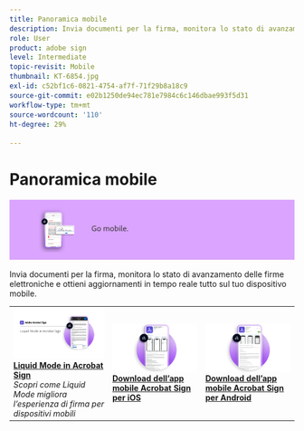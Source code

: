 ```yaml
---
title: Panoramica mobile
description: Invia documenti per la firma, monitora lo stato di avanzamento delle firme elettroniche e ottieni aggiornamenti in tempo reale tutto sul tuo dispositivo mobile
role: User
product: adobe sign
level: Intermediate
topic-revisit: Mobile
thumbnail: KT-6854.jpg
exl-id: c52bf1c6-0821-4754-af7f-71f29b8a18c9
source-git-commit: e02b1250de94ec781e7984c6c146dbae993f5d31
workflow-type: tm+mt
source-wordcount: '110'
ht-degree: 29%

---
```


# Panoramica mobile

![Immagine di Sign per dispositivi mobili](../assets/Hero-Mobile.png)

Invia documenti per la firma, monitora lo stato di avanzamento delle firme elettroniche e ottieni aggiornamenti in tempo reale tutto sul tuo dispositivo mobile.

<table style="table-layout:fixed">
<tr>
  <td>
    <a href="liquidmode.md">
      <img alt="Liquid Mode in Acrobat Sign" src="assets/liquidmode.png" />
    </a>
    <div>
    <a href="liquidmode.md"><strong>Liquid Mode in Acrobat Sign</strong></a>
    </div>
    <em>Scopri come Liquid Mode migliora l’esperienza di firma per dispositivi mobili</em>
    <br>
  </td>
  <td>
    <a href="https://itunes.apple.com/it/app/adobe-sign/id481082197?mt=8" target="_blank">
      <img alt="Download per iOS" src="assets/Mobile_iOS.png" />
    </a>
    <div>
    <a href="https://itunes.apple.com/us/app/adobe-sign/id481082197?mt=8" target="_blank"><strong>Download dell’app mobile Acrobat Sign per iOS</strong></a>
    <br>
  </td>
  <td>
    <a href="https://play.google.com/store/apps/details?id=com.adobe.echosign&amp;hl=it" target="_blank">
      <img alt="Download per Android" src="assets/Mobile_Android.png" />
    </a>
    <div>
    <a href="https://play.google.com/store/apps/details?id=com.adobe.echosign&amp;hl=en" target="_blank"><strong>Download dell’app mobile Acrobat Sign per Android</strong></a>
    <br>
  </td>
</tr>
</table>
